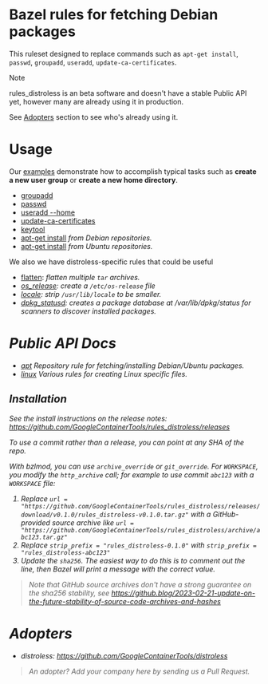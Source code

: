 # Bazel rules for fetching Debian packages

This ruleset designed to replace commands such as `apt-get install`, `passwd`, `groupadd`, `useradd`, `update-ca-certificates`.

> [!NOTE]
> rules_distroless is an beta software and doesn't have a stable Public API yet, however many are already using it in production.
>
> See [Adopters](#adopters) section to see who's already using it.

# Usage

Our [examples](/examples) demonstrate how to accomplish typical tasks such as <b>create a new user group</b> or <b>create a new home directory</b>.

- [groupadd](/examples/group)
- [passwd](/examples/passwd)
- [useradd --home](/examples/home)
- [update-ca-certificates](/examples/cacerts)
- [keytool](/examples/java_keystore)
- [apt-get install](/examples/debian_snapshot) <i>from Debian repositories.</i>
- [apt-get install](/examples/ubuntu_snapshot) <i>from Ubuntu repositories.</i>

We also we have distroless-specific rules that could be useful 

- [flatten](/examples/flatten): <i>flatten multiple `tar` archives.</s>
- [os_release](/examples/os_release): <i>create a `/etc/os-release` file</s>
- [locale](/examples/locale): <i>strip `/usr/lib/locale` to be smaller.</s>
- [dpkg_statusd](/examples/statusd): <i>creates a package database at /var/lib/dpkg/status for scanners to discover installed packages.</i>


# Public API Docs

- [apt](/docs/apt.md) Repository rule for fetching/installing Debian/Ubuntu packages.
- [linux](/docs/rules.md) Various rules for creating Linux specific files.


## Installation

See the install instructions on the release notes: <https://github.com/GoogleContainerTools/rules_distroless/releases>

To use a commit rather than a release, you can point at any SHA of the repo.

With bzlmod, you can use `archive_override` or `git_override`. For `WORKSPACE`, you modify the `http_archive` call; for example to use commit `abc123` with a `WORKSPACE` file:

1. Replace `url = "https://github.com/GoogleContainerTools/rules_distroless/releases/download/v0.1.0/rules_distroless-v0.1.0.tar.gz"`
   with a GitHub-provided source archive like `url = "https://github.com/GoogleContainerTools/rules_distroless/archive/abc123.tar.gz"`
1. Replace `strip_prefix = "rules_distroless-0.1.0"` with `strip_prefix = "rules_distroless-abc123"`
1. Update the `sha256`. The easiest way to do this is to comment out the line, then Bazel will
   print a message with the correct value.

> Note that GitHub source archives don't have a strong guarantee on the sha256 stability, see
> <https://github.blog/2023-02-21-update-on-the-future-stability-of-source-code-archives-and-hashes>


# Adopters

- distroless: https://github.com/GoogleContainerTools/distroless

> An adopter? Add your company here by sending us a Pull Request.
